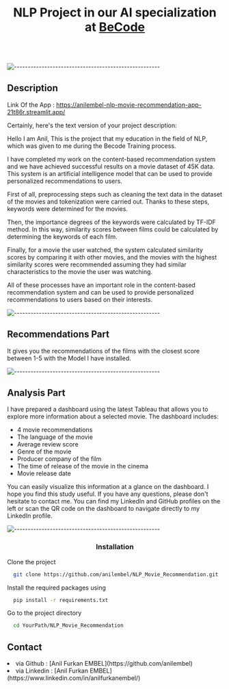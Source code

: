 
<h1 align="center">NLP Project in our AI specialization at <a href="https://github.com/becodeorg"><strong>BeCode</strong></a></h1><br><br>

![-----------------------------------------------------](https://raw.githubusercontent.com/andreasbm/readme/master/assets/lines/rainbow.png)
## Description
Link Of the App : https://anilembel-nlp-movie-recommendation-app-21t86r.streamlit.app/

Certainly, here's the text version of your project description:

Hello I am Anil, This is the project that my education in the field of NLP, which was given to me during the Becode Training process.

I have completed my work on the content-based recommendation system and we have achieved successful results on a movie dataset of 45K data. This system is an artificial intelligence model that can be used to provide personalized recommendations to users.

First of all, preprocessing steps such as cleaning the text data in the dataset of the movies and tokenization were carried out. Thanks to these steps, keywords were determined for the movies.

Then, the importance degrees of the keywords were calculated by TF-IDF method. In this way, similarity scores between films could be calculated by determining the keywords of each film.

Finally, for a movie the user watched, the system calculated similarity scores by comparing it with other movies, and the movies with the highest similarity scores were recommended assuming they had similar characteristics to the movie the user was watching.

All of these processes have an important role in the content-based recommendation system and can be used to provide personalized recommendations to users based on their interests.


![-----------------------------------------------------](https://raw.githubusercontent.com/andreasbm/readme/master/assets/lines/rainbow.png)

## Recommendations Part 

It gives you the recommendations of the films with the closest score between 1-5 with the Model I have installed.
   

![-----------------------------------------------------](https://raw.githubusercontent.com/andreasbm/readme/master/assets/lines/rainbow.png)

## Analysis Part 

<p>
    I have prepared a dashboard using the latest Tableau that allows you to explore more information about a selected movie. The dashboard includes:
</p>

<ul>
    <li>4 movie recommendations</li>
    <li>The language of the movie</li>
    <li>Average review score</li>
    <li>Genre of the movie</li>
    <li>Producer company of the film</li>
    <li>The time of release of the movie in the cinema</li>
    <li>Movie release date</li>
</ul>

<p>
    You can easily visualize this information at a glance on the dashboard. I hope you find this study useful. If you have any questions, please don't hesitate to contact me. You can find my LinkedIn and GitHub profiles on the left or scan the QR code on the dashboard to navigate directly to my LinkedIn profile.
</p>



 

![-----------------------------------------------------](https://raw.githubusercontent.com/andreasbm/readme/master/assets/lines/rainbow.png)

<h3 align="center"> Installation </h3>
Clone the project

```bash
  git clone https://github.com/anilembel/NLP_Movie_Recommendation.git
```
 Install the required packages using

```bash
  pip install -r requirements.txt
```
 
Go to the project directory

```bash
  cd YourPath/NLP_Movie_Recommendation
```

## Contact

<li> via Github : [Anil Furkan EMBEL](https://github.com/anilembel) </li>
<li> via Linkedin : [Anil Furkan EMBEL](https://www.linkedin.com/in/anilfurkanembel/) </li> 

